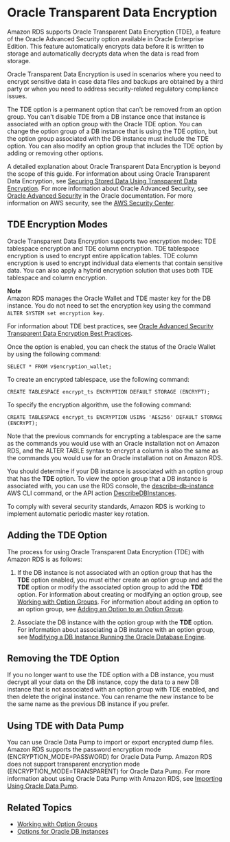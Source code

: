 # Oracle Transparent Data Encryption<a name="Appendix.Oracle.Options.AdvSecurity"></a>

Amazon RDS supports Oracle Transparent Data Encryption \(TDE\), a feature of the Oracle Advanced Security option available in Oracle Enterprise Edition\. This feature automatically encrypts data before it is written to storage and automatically decrypts data when the data is read from storage\. 

Oracle Transparent Data Encryption is used in scenarios where you need to encrypt sensitive data in case data files and backups are obtained by a third party or when you need to address security\-related regulatory compliance issues\. 

The TDE option is a permanent option that can't be removed from an option group\. You can't disable TDE from a DB instance once that instance is associated with an option group with the Oracle TDE option\. You can change the option group of a DB instance that is using the TDE option, but the option group associated with the DB instance must include the TDE option\. You can also modify an option group that includes the TDE option by adding or removing other options\. 

A detailed explanation about Oracle Transparent Data Encryption is beyond the scope of this guide\. For information about using Oracle Transparent Data Encryption, see [Securing Stored Data Using Transparent Data Encryption](http://docs.oracle.com/cd/E11882_01/network.112/e40393/asotrans.htm#BABFGJAG)\. For more information about Oracle Advanced Security, see [Oracle Advanced Security](http://www.oracle.com/technetwork/database/options/advanced-security/index.html) in the Oracle documentation\. For more information on AWS security, see the [AWS Security Center](http://aws.amazon.com/security)\. 

## TDE Encryption Modes<a name="Appendix.Oracle.Options.AdvSecurity.Modes"></a>

Oracle Transparent Data Encryption supports two encryption modes: TDE tablespace encryption and TDE column encryption\. TDE tablespace encryption is used to encrypt entire application tables\. TDE column encryption is used to encrypt individual data elements that contain sensitive data\. You can also apply a hybrid encryption solution that uses both TDE tablespace and column encryption\. 

**Note**  
Amazon RDS manages the Oracle Wallet and TDE master key for the DB instance\. You do not need to set the encryption key using the command `ALTER SYSTEM set encryption key`\. 

For information about TDE best practices, see [Oracle Advanced Security Transparent Data Encryption Best Practices](http://www.oracle.com/technetwork/database/security/twp-transparent-data-encryption-bes-130696.pdf?ssSourceSiteId=ocomen)\. 

Once the option is enabled, you can check the status of the Oracle Wallet by using the following command: 

```
SELECT * FROM v$encryption_wallet; 
```

To create an encrypted tablespace, use the following command:

```
CREATE TABLESPACE encrypt_ts ENCRYPTION DEFAULT STORAGE (ENCRYPT); 
```

To specify the encryption algorithm, use the following command:

```
CREATE TABLESPACE encrypt_ts ENCRYPTION USING 'AES256' DEFAULT STORAGE (ENCRYPT); 
```

Note that the previous commands for encrypting a tablespace are the same as the commands you would use with an Oracle installation not on Amazon RDS, and the ALTER TABLE syntax to encrypt a column is also the same as the commands you would use for an Oracle installation not on Amazon RDS\. 

 You should determine if your DB instance is associated with an option group that has the **TDE** option\. To view the option group that a DB instance is associated with, you can use the RDS console, the [describe\-db\-instance](https://docs.aws.amazon.com/cli/latest/reference/rds/describe-db-instances.html) AWS CLI command, or the API action [DescribeDBInstances](https://docs.aws.amazon.com/AmazonRDS/latest/APIReference/API_DescribeDBInstances.html)\. 

To comply with several security standards, Amazon RDS is working to implement automatic periodic master key rotation\. 

## Adding the TDE Option<a name="Appendix.Oracle.Options.AdvSecurity.Add"></a>

The process for using Oracle Transparent Data Encryption \(TDE\) with Amazon RDS is as follows: 

1.  If the DB instance is not associated with an option group that has the **TDE** option enabled, you must either create an option group and add the **TDE** option or modify the associated option group to add the **TDE** option\. For information about creating or modifying an option group, see [Working with Option Groups](USER_WorkingWithOptionGroups.md)\. For information about adding an option to an option group, see [Adding an Option to an Option Group](USER_WorkingWithOptionGroups.md#USER_WorkingWithOptionGroups.AddOption)\.

1.  Associate the DB instance with the option group with the **TDE** option\. For information about associating a DB instance with an option group, see [Modifying a DB Instance Running the Oracle Database Engine](USER_ModifyInstance.Oracle.md)\. 

## Removing the TDE Option<a name="Appendix.Oracle.Options.AdvSecurity.Remove"></a>

 If you no longer want to use the TDE option with a DB instance, you must decrypt all your data on the DB instance, copy the data to a new DB instance that is not associated with an option group with TDE enabled, and then delete the original instance\. You can rename the new instance to be the same name as the previous DB instance if you prefer\. 

## Using TDE with Data Pump<a name="Appendix.Oracle.Options.AdvSecurity.Pump"></a>

You can use Oracle Data Pump to import or export encrypted dump files\. Amazon RDS supports the password encryption mode \(ENCRYPTION\_MODE=PASSWORD\) for Oracle Data Pump\. Amazon RDS does not support transparent encryption mode \(ENCRYPTION\_MODE=TRANSPARENT\) for Oracle Data Pump\. For more information about using Oracle Data Pump with Amazon RDS, see [Importing Using Oracle Data Pump](Oracle.Procedural.Importing.md#Oracle.Procedural.Importing.DataPump)\. 

## Related Topics<a name="Appendix.Oracle.Options.AdvSecurity.Related"></a>
+ [Working with Option Groups](USER_WorkingWithOptionGroups.md)
+ [Options for Oracle DB Instances](Appendix.Oracle.Options.md)